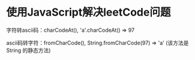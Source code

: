 使用JavaScript解决leetCode问题
==

字符转ascii码：charCodeAt(), 'a'.charCodeAt() => 97

ascii码转字符：fromCharCode(), String.fromCharCode(97) => 'a' (该方法是 String 的静态方法)


